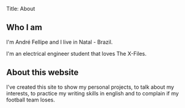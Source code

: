Title: About

## Who I am

I'm André Fellipe and I live in Natal - Brazil.

I'm an electrical engineer student that loves The X-Files.

## About this website

I've created this site to show my personal projects, to talk about my interests, to practice my writing skills in english and to complain if my football team loses.